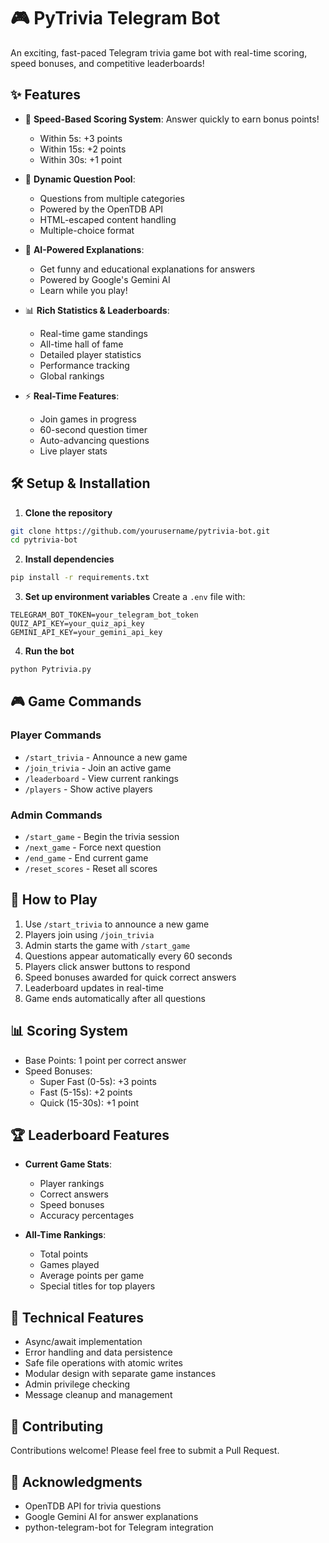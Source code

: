 # 🎮 PyTrivia Telegram Bot

An exciting, fast-paced Telegram trivia game bot with real-time scoring, speed bonuses, and competitive leaderboards!

## ✨ Features

- 🚀 **Speed-Based Scoring System**: Answer quickly to earn bonus points!
  - Within 5s: +3 points
  - Within 15s: +2 points
  - Within 30s: +1 point

- 🎯 **Dynamic Question Pool**: 
  - Questions from multiple categories
  - Powered by the OpenTDB API
  - HTML-escaped content handling
  - Multiple-choice format

- 🤖 **AI-Powered Explanations**: 
  - Get funny and educational explanations for answers
  - Powered by Google's Gemini AI
  - Learn while you play!

- 📊 **Rich Statistics & Leaderboards**:
  - Real-time game standings
  - All-time hall of fame
  - Detailed player statistics
  - Performance tracking
  - Global rankings

- ⚡ **Real-Time Features**:
  - Join games in progress
  - 60-second question timer
  - Auto-advancing questions
  - Live player stats

## 🛠️ Setup & Installation

1. **Clone the repository**
```bash
git clone https://github.com/yourusername/pytrivia-bot.git
cd pytrivia-bot
```

2. **Install dependencies**
```bash
pip install -r requirements.txt
```

3. **Set up environment variables**
Create a `.env` file with:
```env
TELEGRAM_BOT_TOKEN=your_telegram_bot_token
QUIZ_API_KEY=your_quiz_api_key
GEMINI_API_KEY=your_gemini_api_key
```

4. **Run the bot**
```bash
python Pytrivia.py
```

## 🎮 Game Commands

### Player Commands
- `/start_trivia` - Announce a new game
- `/join_trivia` - Join an active game
- `/leaderboard` - View current rankings
- `/players` - Show active players

### Admin Commands
- `/start_game` - Begin the trivia session
- `/next_game` - Force next question
- `/end_game` - End current game
- `/reset_scores` - Reset all scores

## 🎯 How to Play

1. Use `/start_trivia` to announce a new game
2. Players join using `/join_trivia`
3. Admin starts the game with `/start_game`
4. Questions appear automatically every 60 seconds
5. Players click answer buttons to respond
6. Speed bonuses awarded for quick correct answers
7. Leaderboard updates in real-time
8. Game ends automatically after all questions

## 📊 Scoring System

- Base Points: 1 point per correct answer
- Speed Bonuses:
  - Super Fast (0-5s): +3 points
  - Fast (5-15s): +2 points
  - Quick (15-30s): +1 point

## 🏆 Leaderboard Features

- **Current Game Stats**:
  - Player rankings
  - Correct answers
  - Speed bonuses
  - Accuracy percentages

- **All-Time Rankings**:
  - Total points
  - Games played
  - Average points per game
  - Special titles for top players

## 🔧 Technical Features

- Async/await implementation
- Error handling and data persistence
- Safe file operations with atomic writes
- Modular design with separate game instances
- Admin privilege checking
- Message cleanup and management

## 🤝 Contributing

Contributions welcome! Please feel free to submit a Pull Request.

## 🙏 Acknowledgments

- OpenTDB API for trivia questions
- Google Gemini AI for answer explanations
- python-telegram-bot for Telegram integration
